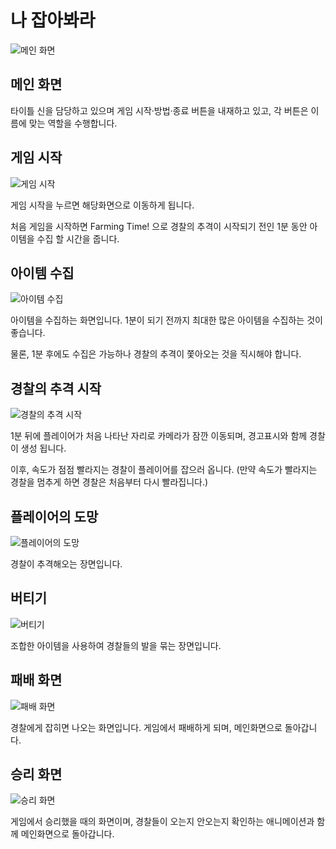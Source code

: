 # 나 잡아봐라

![메인 화면](img-1)

## 메인 화면

타이틀 신을 담당하고 있으며 게임 시작·방법·종료 버튼을 내재하고 있고, 각 버튼은 이름에 맞는 역할을 수행합니다.

## 게임 시작

![게임 시작](img-2)

게임 시작을 누르면 해당화면으로 이동하게 됩니다.

처음 게임을 시작하면 Farming Time! 으로 경찰의 추격이 시작되기 전인 1분 동안 아이템을 수집 할 시간을 줍니다.

## 아이템 수집

![아이템 수집](img-3)

아이템을 수집하는 화면입니다. 1분이 되기 전까지 최대한 많은 아이템을 수집하는 것이 좋습니다.

물론, 1분 후에도 수집은 가능하나 경찰의 추격이 쫓아오는 것을 직시해야 합니다.

## 경찰의 추격 시작

![경찰의 추격 시작](img-4)

1분 뒤에 플레이어가 처음 나타난 자리로 카메라가 잠깐 이동되며, 경고표시와 함께 경찰이 생성 됩니다.

이후, 속도가 점점 빨라지는 경찰이 플레이어를 잡으러 옵니다. (만약 속도가 빨라지는 경찰을 멈추게 하면 경찰은 처음부터 다시 빨라집니다.)

## 플레이어의 도망

![플레이어의 도망](img-5)

경찰이 추격해오는 장면입니다.

## 버티기

![버티기](img-6)

조합한 아이템을 사용하여 경찰들의 발을 묶는 장면입니다.

## 패배 화면

![패배 화면](img-7)

경찰에게 잡히면 나오는 화면입니다. 게임에서 패배하게 되며, 메인화면으로 돌아갑니다.

## 승리 화면

![승리 화면](img-8)

게임에서 승리했을 때의 화면이며, 경찰들이 오는지 안오는지 확인하는 애니메이션과 함께 메인화면으로 돌아갑니다.

